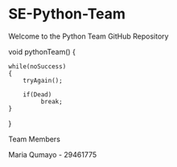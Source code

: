 # SE-Python-Team

Welcome to the Python Team GitHub Repository

void pythonTeam() {

    while(noSuccess)
    {
        tryAgain();
        
        if(Dead)
             break;
    }

}

Team Members

Maria Qumayo - 29461775
